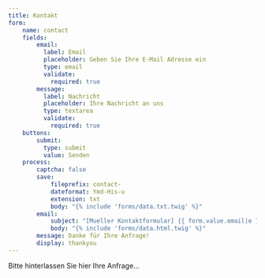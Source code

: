 ```yaml
---
title: Kontakt
form:
    name: contact
    fields:
        email:
          label: Email
          placeholder: Geben Sie Ihre E-Mail Adresse ein
          type: email
          validate:
            required: true
        message:
          label: Nachricht
          placeholder: Ihre Nachricht an uns
          type: textarea
          validate:
            required: true
    buttons:
        submit:
          type: submit
          value: Senden
    process:
        captcha: false
        save:
            fileprefix: contact-
            dateformat: Ymd-His-u
            extension: txt
            body: "{% include 'forms/data.txt.twig' %}"
        email:
            subject: "[Mueller Kontaktformular] {{ form.value.email|e }}"
            body: "{% include 'forms/data.html.twig' %}"
        message: Danke für Ihre Anfrage!
        display: thankyou
---
```


Bitte hinterlassen Sie hier Ihre Anfrage...
